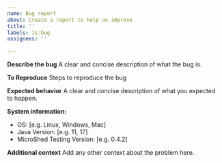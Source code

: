 ```yaml
---
name: Bug report
about: Create a report to help us improve
title: ''
labels: is:bug
assignees: ''

---
```


**Describe the bug**
A clear and concise description of what the bug is.

**To Reproduce**
Steps to reproduce the bug

**Expected behavior**
A clear and concise description of what you expected to happen.

**System information:**
 - OS: [e.g. Linux, Windows, Mac]
 - Java Version: [e.g. 11, 17]
 - MicroShed Testing Version: [e.g. 0.4.2]

**Additional context**
Add any other context about the problem here.
